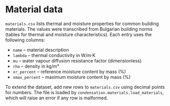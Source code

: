 # Material data

`materials.csv` lists thermal and moisture properties for common building materials.
The values were transcribed from Bulgarian building norms (tables for thermal
and moisture characteristics). Each entry uses the following columns:

- `name` – material description
- `lambda` – thermal conductivity in W/m·K
- `mu` – water vapour diffusion resistance factor (dimensionless)
- `rho` – density in kg/m³
- `xr_percent` – reference moisture content by mass (%)
- `xmax_percent` – maximum moisture content by mass (%)

To extend the dataset, add new rows to `materials.csv` using decimal points for
numbers. The file is loaded by `condensation.materials.load_materials`, which
will raise an error if any row is malformed.
